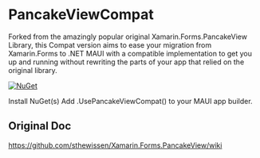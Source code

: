 # PancakeViewCompat
Forked from the amazingly popular original Xamarin.Forms.PancakeView Library, this Compat version aims to ease your migration from Xamarin.Forms to .NET MAUI with a compatible implementation to get you up and running without rewriting the parts of your app that relied on the original library.

[![NuGet](https://img.shields.io/nuget/v/PancakeViewCompat.svg?label=nuget)](https://www.nuget.org/packages/PancakeViewCompat)

Install NuGet(s)
Add .UsePancakeViewCompat() to your MAUI app builder.

## Original Doc

https://github.com/sthewissen/Xamarin.Forms.PancakeView/wiki
